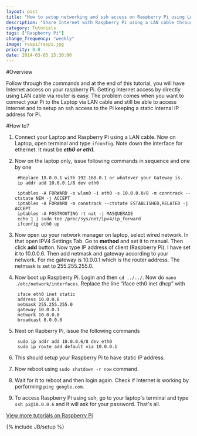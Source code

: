 ```yaml
---
layout: post
title: "How to setup networking and ssh access on Raspberry Pi using LAN cable via linux based system"
description: "Share Internet with Raspberry Pi using a LAN cable through Laptop or Desktop running linux"
category: Tutorials
tags: ["Raspberry Pi"]
change_frequency: "weekly"
image: raspi/raspi.jpg
priority: 0.8
date: 2014-03-05 15:30:00
---
```


#Overview

Follow through the commands and at the end of this tutorial, you will have Internet access on your raspberry Pi. Getting Internet access by directly using LAN cable via router is easy. The problem comes when you want to connect your Pi to the Laptop via LAN cable and still be able to access Internet and to setup an ssh access to the Pi keeping a static internal IP address for Pi.

#How to?

1. Connect your Laptop and Raspberry Pi using a LAN cable. Now on Laptop, open terminal and type `ifconfig`. Note down the interface for ethernet. It must be ***eth0 or eth1***.
2. Now on the laptop only, issue following commands in sequence and one by one 

        #Replace 10.0.0.1 with 192.168.0.1 or whatever your Gateway is.
        ip addr add 10.0.0.1/8 dev eth0 
        
        iptables -A FORWARD -o wlan0 -i eth0 -s 10.0.0.0/8 -m conntrack --ctstate NEW -j ACCEPT
        iptables -A FORWARD -m conntrack --ctstate ESTABLISHED,RELATED -j ACCEPT
        iptables -A POSTROUTING -t nat -j MASQUERADE
        echo 1 | sudo tee /proc/sys/net/ipv4/ip_forward
        ifconfig eth0 up

3. Now open up your network manager on laptop, select wired network. In that open IPV4 Settings Tab. Go to **method** and set it to manual. Then click **add** button. Now type IP address of client (Raspberry Pi). I have set it to 10.0.0.6. Then add netmask and gateway according to your network. For me gateway is 10.0.0.1 which is the router address. The netmask is set to 255.255.255.0.
4. Now boot up Raspberry Pi. Login and then `cd ../../`. Now do `nano ./etc/network/interfaces`. Replace the line “iface eth0 inet dhcp” with 

        iface eth0 inet static
        address 10.0.0.6
        netmask 255.255.255.0
        gateway 10.0.0.1
        network 10.0.0.0
        broadcast 0.0.0.0

5. Next on Rapberry Pi, issue the following commands 

        sudo ip addr add 10.0.0.6/8 dev eth0
        sudo ip route add default via 10.0.0.1

6. This should setup your Raspberry Pi to have static IP address. 
7. Now reboot using `sudo shutdown -r now` command.
8. Wait for it to reboot and then login again. Check if Internet is working by performing `ping google.com`. 
9. To access Raspberry Pi using ssh, go to your laptop's terminal and type `ssh pi@10.0.0.6` and it will ask for your password. That's all. 

<a href="/pages/toc-raspberrypi.html">View more tutorials on Raspberry Pi</a>

{% include JB/setup %}
